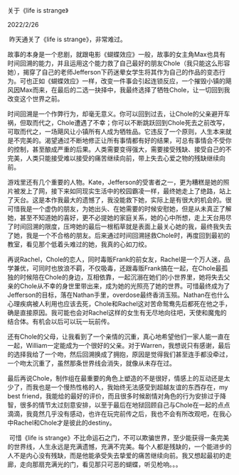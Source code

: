 关于《life is strange》

2022/2/26

​		昨天通关了《life is strange》，非常难过。

​		故事的本身是一个悲剧，就跟电影《蝴蝶效应》一般，故事的女主角Max也具有时间回溯的能力，并且运用这个能力救了自己最好的朋友Chole（我只能这么形容她），揭穿了自己的老师Jefferson下药迷晕女学生将其作为自己的作品的变态行为。可也正如《蝴蝶效应》一样，改变一件事会引起连锁反应，一个摧毁小镇的飓风因Max而来，在最后的二选一抉择中，我最终选择了牺牲Chole，让一切回到我改变这个世界之前。

​		时间回溯是一个作弊行为，却毫无意义。你可以回到过去，让Chole的父亲避开车祸，但取而代之，Chole遭遇了不幸；你可以不断跳跃回到Chole死去之前改写，可取而代之，一场飓风让小镇所有人成为牺牲品。它违反了一个原则，人生本来就是不完美的。渴望通过不断地修正让所有事情都有好的结果，可总有事情会不受你的控制，甚至酿成严重的后果。人类需要变得强大，需要接受残缺、接受自己的不完美，人类只能接受难以接受的痛苦继续向前，带上失去心爱之物的残缺继续向前。

​		游戏里还有几个重要的人物。Kate，Jefferson的受害者之一，更为糟糕是她的照片被发上了网，接下来如同现实生活中的校园霸凌一样，最终她走上了绝路，站上了天台。这是本作我最大的遗憾了，我没能救下她，实际上是有很大的机会的。很可惜我是一个虚伪的朋友，为她出头、在她需要的时候安慰她，但是从未真正了解她，甚至不知道她的喜好，更不必提她的家庭关系，她的心中所想，走上天台用尽了时间回溯的限度，压垮她的最后一根稻草就是表面上最关心她的我，最终我失去了她，我是一个不合格的朋友。后来通过时间回溯拯救Chole时，再度回到最初的教室，看见那个低着头难过的她，我真的心如刀绞。

​		再说Rachel，Chole的恋人，同时毒贩Frank的前女友，Rachel是一个万人迷，品学兼优，可同时也放浪不羁，不仅吸毒，还跟毒贩Frank搞在一起，在Chole最孤独的时候陪在Chole的身边，互相依靠，一起沉溺在她们的小世界里，她将失去父亲的Chole从不幸的身世里带出来，成为她的光照亮了她的世界。可惜最终成为了Jefferson的目标，落在Nathan手里，overdose最终香消玉殒。Nathan在也什么心理疾病被人利用也应该去死，Chole和Rachel这对苦命鸳鸯先后都死在他之手，确是直接原因。我可能也会对Rachel这样的女生有无尽地向往吧，天使和魔鬼的结合体。有机会以后可以玩一玩前传。

​		还有Chole的父母，让我看到了一个亲情的沉重，真心地希望他们一家人能一直在一起，William一定能成为一个很好的父亲。对于Warren，我想说只有感谢，最后的选择我给了一个吻，然后回溯换成了拥抱，原因是觉得我们甚至连手都没牵过，一个吻太沉重了，虽然那条世界线会消失，就像从未存在过。

​		最后再说Chole，制作组在最重要的角色上塑造的不是很好，情感上的互动还是太少了，而我也是一个慢热性格的人，我始终无法感受到超越友谊的东西存在，my best friend，我能给的最好的评价，而且很多时候剧情对角色的行为安排过于降智，很多的情节太过刻意安排，以至于最后在地狱回顾自己与Chole在一起的点点滴滴，我竟然几乎没有感动，也许在玩完前传之后，我也不会有所改观吧，在我心中Rachel和Chole才是彼此的destiny。

​		可惜《life is strange》不比命运石之门，不可以欺骗世界，至少能获得一条完美的世界线，人生永远是充满遗憾，充满不完美。每个人都是残缺的，一个能进步的人不是内心没有残缺，而是他能承受失去挚爱的痛苦继续向前。我又想起最初的走廊，走向那扇充满光的门，看见那只可恶的蝴蝶，听见枪响。。。

